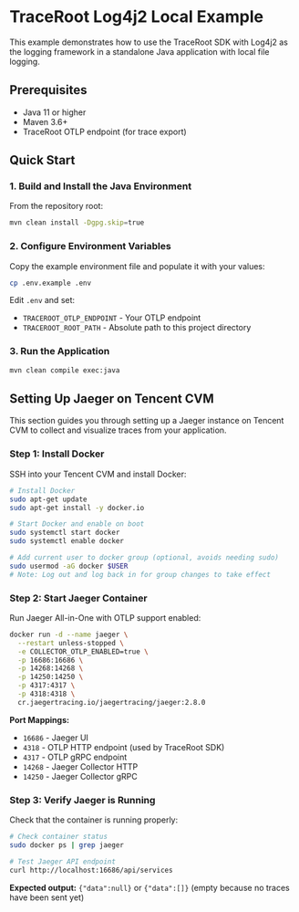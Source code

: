 # TraceRoot Log4j2 Local Example

This example demonstrates how to use the TraceRoot SDK with Log4j2 as the logging framework in a standalone Java application with local file logging.

## Prerequisites

- Java 11 or higher
- Maven 3.6+
- TraceRoot OTLP endpoint (for trace export)

## Quick Start

### 1. Build and Install the Java Environment

From the repository root:

```bash
mvn clean install -Dgpg.skip=true
```

### 2. Configure Environment Variables

Copy the example environment file and populate it with your values:

```bash
cp .env.example .env
```

Edit `.env` and set:

- `TRACEROOT_OTLP_ENDPOINT` - Your OTLP endpoint
- `TRACEROOT_ROOT_PATH` - Absolute path to this project directory

### 3. Run the Application

```bash
mvn clean compile exec:java
```

## Setting Up Jaeger on Tencent CVM

This section guides you through setting up a Jaeger instance on Tencent CVM to collect and visualize traces from your application.

### Step 1: Install Docker

SSH into your Tencent CVM and install Docker:

```bash
# Install Docker
sudo apt-get update
sudo apt-get install -y docker.io

# Start Docker and enable on boot
sudo systemctl start docker
sudo systemctl enable docker

# Add current user to docker group (optional, avoids needing sudo)
sudo usermod -aG docker $USER
# Note: Log out and log back in for group changes to take effect
```

### Step 2: Start Jaeger Container

Run Jaeger All-in-One with OTLP support enabled:

```bash
docker run -d --name jaeger \
  --restart unless-stopped \
  -e COLLECTOR_OTLP_ENABLED=true \
  -p 16686:16686 \
  -p 14268:14268 \
  -p 14250:14250 \
  -p 4317:4317 \
  -p 4318:4318 \
  cr.jaegertracing.io/jaegertracing/jaeger:2.8.0
```

**Port Mappings:**

- `16686` - Jaeger UI
- `4318` - OTLP HTTP endpoint (used by TraceRoot SDK)
- `4317` - OTLP gRPC endpoint
- `14268` - Jaeger Collector HTTP
- `14250` - Jaeger Collector gRPC

### Step 3: Verify Jaeger is Running

Check that the container is running properly:

```bash
# Check container status
sudo docker ps | grep jaeger

# Test Jaeger API endpoint
curl http://localhost:16686/api/services
```

**Expected output:** `{"data":null}` or `{"data":[]}` (empty because no traces have been sent yet)
